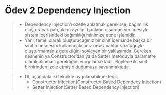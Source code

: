# Ödev 2 Dependency Injection

>  * Dependency Injection’ı özetle anlatmak gerekirse; bağımlılık oluşturacak parçaların ayrılıp, bunların dışardan verilmesiyle sistem içerisindeki bağımlılığı minimize etme işlemidir.
>  * Yani, temel olarak oluşturacağınız bir sınıf içerisinde başka bir sınıfın nesnesini kullanacaksanız new anahtar sözcüğüyle oluşturmamanız gerektiğini söyleyen bir yaklaşımdır. Gereken nesnenin ya Constructor’dan ya da Setter metoduyla parametre olarak alınması gerektiğini vurgulamaktadır. Böylece iki sınıfı birbirinden izole etmiş olduğumuzu savunmaktadır. 


>  * DI, aşağıdaki iki teknikle uygulanabilmektedir.
>       * Constructor Injection(Constructor Based Dependecy Injection)
>       * Setter Injection(Setter Based Dependency Injection)
